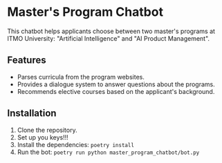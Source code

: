 # Master's Program Chatbot

This chatbot helps applicants choose between two master's programs at ITMO University: "Artificial Intelligence" and "AI Product Management".

## Features

- Parses curricula from the program websites.
- Provides a dialogue system to answer questions about the programs.
- Recommends elective courses based on the applicant's background.

## Installation

1. Clone the repository.
2. Set up you keys!!!
3. Install the dependencies: `poetry install`
4. Run the bot: `poetry run python master_program_chatbot/bot.py`
